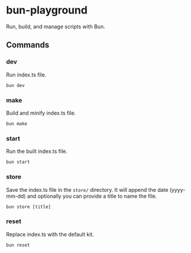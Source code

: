 # bun-playground

Run, build, and manage scripts with Bun.

## Commands

### dev

Run index.ts file.

```
bun dev
```

### make

Build and minify index.ts file.

```
bun make
```

### start

Run the built index.ts file.

```
bun start
```

### store

Save the index.ts file in the `store/` directory. It will append the date (yyyy-mm-dd) and optionally you can provide
a title to name the file.

```
bun store [title]
```

### reset

Replace index.ts with the default kit.

```
bun reset
```
